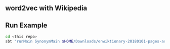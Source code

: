 ## word2vec with Wikipedia


## Run Example

```bash
cd <this repo>
sbt "runMain SynonymMain $HOME/Downloads/enwiktionary-20180101-pages-articles.xml 1000"
```